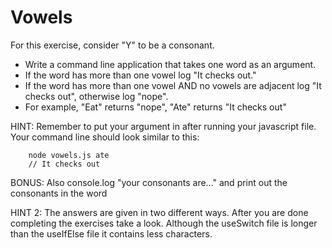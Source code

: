 # Vowels

For this exercise, consider "Y" to be a consonant.

* Write a command line application that takes one word as an argument. 
* If the word has more than one vowel log "It checks out."
* If the word has more than one vowel AND no vowels are adjacent log "It checks out", otherwise log "nope".
* For example, "Eat" returns "nope", "Ate" returns "It checks out"

HINT: Remember to put your argument in after running your javascript file. Your command line should look similar to this:

```
	node vowels.js ate
	// It checks out
```

BONUS: Also console.log "your consonants are..." and print out the consonants in the word

HINT 2: The answers are given in two different ways. After you are done completing the exercises take a look. Although the useSwitch file is longer than the useIfElse file it contains less characters. 